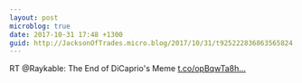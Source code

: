 ```yaml
---
layout: post
microblog: true
date: 2017-10-31 17:48 +1300
guid: http://JacksonOfTrades.micro.blog/2017/10/31/t925222836863565824.html
---
```

RT @Raykable: The End of DiCaprio's Meme [t.co/opBqwTa8h...](https://t.co/opBqwTa8hF)
